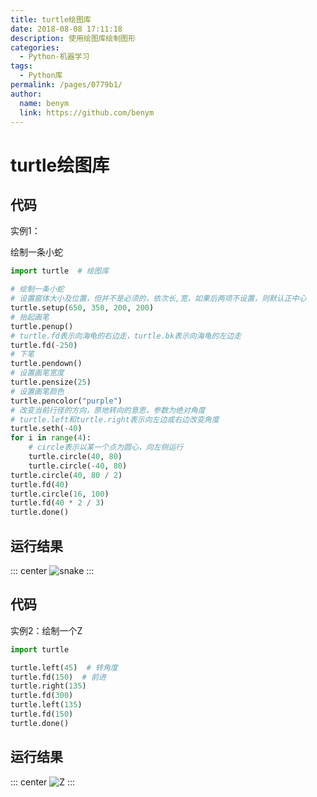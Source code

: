 ```yaml
---
title: turtle绘图库
date: 2018-08-08 17:11:18
description: 使用绘图库绘制图形
categories: 
  - Python-机器学习
tags: 
  - Python库
permalink: /pages/0779b1/
author: 
  name: benym
  link: https://github.com/benym
---
```


# turtle绘图库

## 代码

实例1：

绘制一条小蛇

```python
import turtle  # 绘图库

# 绘制一条小蛇
# 设置窗体大小及位置，但并不是必须的，依次长,宽，如果后两项不设置，则默认正中心
turtle.setup(650, 350, 200, 200)
# 抬起画笔
turtle.penup()
# turtle.fd表示向海龟的右边走，turtle.bk表示向海龟的左边走
turtle.fd(-250)
# 下笔
turtle.pendown()
# 设置画笔宽度
turtle.pensize(25)
# 设置画笔颜色
turtle.pencolor("purple")
# 改变当前行径的方向，原地转向的意思，参数为绝对角度
# turtle.left和turtle.right表示向左边或右边改变角度
turtle.seth(-40)
for i in range(4):
    # circle表示以某一个点为圆心，向左侧运行
    turtle.circle(40, 80)
    turtle.circle(-40, 80)
turtle.circle(40, 80 / 2)
turtle.fd(40)
turtle.circle(16, 100)
turtle.fd(40 * 2 / 3)
turtle.done()
```

## 运行结果
::: center
![snake](https://image-1-1257237419.cos.ap-chongqing.myqcloud.com/turtlesnake.png/zipstyle)
:::


## 代码
实例2：绘制一个Z

```python
import turtle

turtle.left(45)  # 转角度
turtle.fd(150)  # 前进
turtle.right(135)
turtle.fd(300)
turtle.left(135)
turtle.fd(150)
turtle.done()
```

## 运行结果
::: center
![Z](https://image-1-1257237419.cos.ap-chongqing.myqcloud.com/turtleZ.png/zipstyle)
:::
